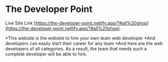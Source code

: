 # The Developer Point

Live Site Link [https://the-developer-point.netlify.app/?#all%20shop](https://the-developer-point.netlify.app/?#all%20shop).

*This website is the website to hire your own team web developer
*And developers can easily start their career for any team
\*And here are the web developers of all categories. As a result, the team that needs such a complete developer will be able to hire.
